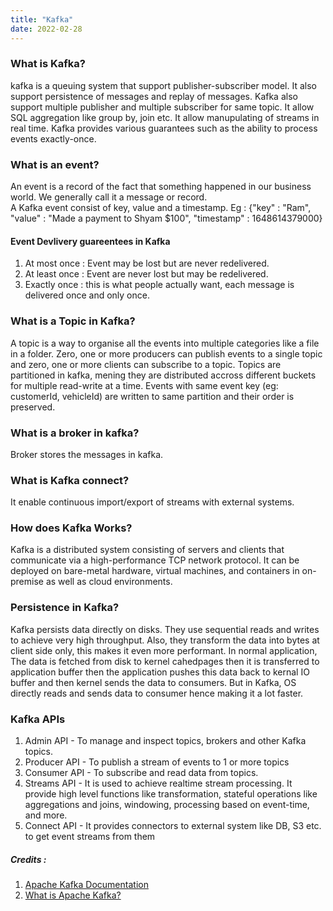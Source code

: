 ```yaml
---
title: "Kafka"
date: 2022-02-28
---
```


### What is Kafka?
kafka is a queuing system that support publisher-subscriber model. It also support persistence of messages and replay of messages. Kafka also support multiple publisher and multiple subscriber for same topic. It allow SQL aggregation like group by, join etc. It allow manupulating of streams in real time. Kafka provides various guarantees such as the ability to process events exactly-once.

### What is an event?
An event is a record of the fact that something happened in our business world. We generally call it a message or record.  
A Kafka event consist of key, value and a timestamp.
Eg : {"key" : "Ram", "value" : "Made a payment to Shyam $100", "timestamp" : 1648614379000}

#### Event Devlivery guareentees in Kafka
1. At most once : Event may be lost but are never redelivered.
2. At least once : Event are never lost but may be redelivered.
3. Exactly once : this is what people actually want, each message is delivered once and only once.

### What is a Topic in Kafka?
A topic is a way to organise all the events into multiple categories like a file in a folder. Zero, one or more producers can publish events to a single topic and zero, one or more clients can subscribe to a topic. Topics are partitioned in kafka, mening they are distributed accross different buckets for multiple read-write at a time. Events with same event key (eg: customerId, vehicleId) are written to same partition and their order is preserved.

### What is a broker in kafka?
Broker stores the messages in kafka.

### What is Kafka connect?
It enable continuous import/export of streams with external systems.

### How does Kafka Works?
Kafka is a distributed system consisting of servers and clients that communicate via a high-performance TCP network protocol. It can be deployed on bare-metal hardware, virtual machines, and containers in on-premise as well as cloud environments. 

### Persistence in Kafka?
Kafka persists data directly on disks. They use sequential reads and writes to achieve very high throughput. Also, they transform the data into bytes at client side only, this makes it even more performant. In normal application, The data is fetched from disk to kernel cahedpages then it is transferred to application buffer then the application pushes this data back to kernal IO buffer and then kernel sends the data to consumers. But in Kafka, OS directly reads and sends data to consumer hence making it a lot faster.

### Kafka APIs
1. Admin API - To manage and inspect topics, brokers and other Kafka topics.
2. Producer API - To publish a stream of events to 1 or more topics
3. Consumer API - To subscribe and read data from topics.
4. Streams API - It is used to achieve realtime stream processing. It provide high level functions like transformation, stateful operations like aggregations and joins, windowing, processing based on event-time, and more.
5. Connect API - It provides connectors to external system like DB, S3 etc. to get event streams from them

##### Credits :  
1. [Apache Kafka Documentation](https://kafka.apache.org/documentation/#gettingStarted)
2. [What is Apache Kafka?](https://www.youtube.com/watch?v=FKgi3n-FyNU)
